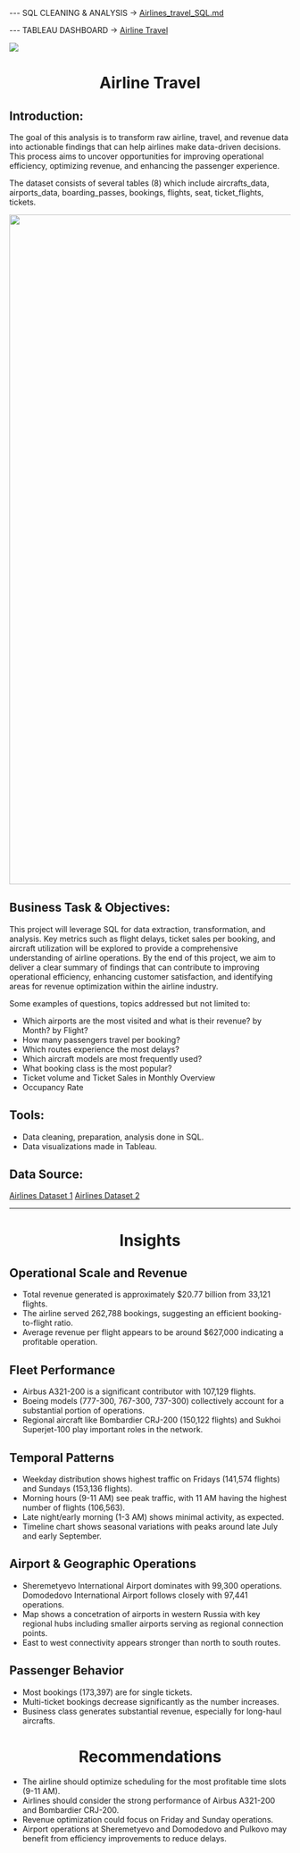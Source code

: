--- SQL CLEANING & ANALYSIS -> [ Airlines_travel_SQL.md ](https://github.com/AndyeliSays/Airlines/blob/main/Airlines_travel_SQL.md)

--- TABLEAU DASHBOARD -> [ Airline Travel ](https://public.tableau.com/app/profile/andyeli/viz/AirlineTravel_17436379392860/Dashboard)

<img src=https://github.com/AndyeliSays/Airlines_travel/blob/main/Airline_travel_assets/airline_travel_tableau.png>

<h1 align="center">Airline Travel </h1>

## Introduction:
  
The goal of this analysis is to transform raw airline, travel, and revenue data into actionable findings that can help airlines make data-driven decisions. This process aims to uncover opportunities for improving operational efficiency, optimizing revenue, and enhancing the passenger experience.

The dataset consists of several tables (8) which include aircrafts_data, airports_data, boarding_passes, bookings, flights, seat, ticket_flights, tickets.

<img src=https://github.com/AndyeliSays/Airlines_travel/blob/main/Airline_travel_assets/airlinetables.png width="1200">

## Business Task & Objectives: 
  
This project will leverage SQL for data extraction, transformation, and analysis. Key metrics such as flight delays, ticket sales per booking, and aircraft utilization will be explored to provide a comprehensive understanding of airline operations. By the end of this project, we aim to deliver a clear summary of findings that can contribute to improving operational efficiency, enhancing customer satisfaction, and identifying areas for revenue optimization within the airline industry.

Some examples of questions, topics addressed but not limited to:
- Which airports are the most visited and what is their revenue? by Month? by Flight?
- How many passengers travel per booking?
- Which routes experience the most delays?
- Which aircraft models are most frequently used?
- What booking class is the most popular?
- Ticket volume and Ticket Sales in Monthly Overview
- Occupancy Rate

## Tools:
- Data cleaning, preparation, analysis done in SQL.
- Data visualizations made in Tableau.

## Data Source: 
[Airlines Dataset 1](https://www.kaggle.com/datasets/mohammadkaiftahir/airline-dataset/data)
[Airlines Dataset 2](https://www.kaggle.com/datasets/saadharoon27/airlines-dataset/data)

---

<h1 align="center">Insights </h1>

## Operational Scale and Revenue
- Total revenue generated is approximately $20.77 billion from 33,121 flights.
- The airline served 262,788 bookings, suggesting an efficient booking-to-flight ratio.
- Average revenue per flight appears to be around $627,000 indicating a profitable operation.

## Fleet Performance
- Airbus A321-200 is a significant contributor with 107,129 flights.
- Boeing models (777-300, 767-300, 737-300) collectively account for a substantial portion of operations.
- Regional aircraft like Bombardier CRJ-200 (150,122 flights) and Sukhoi Superjet-100 play important roles in the network.

## Temporal Patterns
- Weekday distribution shows highest traffic on Fridays (141,574 flights) and Sundays (153,136 flights).
- Morning hours (9-11 AM) see peak traffic, with 11 AM having the highest number of flights (106,563).
- Late night/early morning (1-3 AM) shows minimal activity, as expected.
- Timeline chart shows seasonal variations with peaks around late July and early September.

## Airport & Geographic Operations
- Sheremetyevo International Airport dominates with 99,300 operations. Domodedovo International Airport follows closely with 97,441 operations.
- Map shows a concetration of airports in western Russia with key regional hubs including smaller airports serving as regional connection points.
- East to west connectivity appears stronger than north to south routes.

## Passenger Behavior
- Most bookings (173,397) are for single tickets.
- Multi-ticket bookings decrease significantly as the number increases.
- Business class generates substantial revenue, especially for long-haul aircrafts.

<h1 align="center">Recommendations</h1>

- The airline should optimize scheduling for the most profitable time slots (9-11 AM).
- Airlines should consider the strong performance of Airbus A321-200 and Bombardier CRJ-200.
- Revenue optimization could focus on Friday and Sunday operations.
- Airport operations at Sheremetyevo and Domodedovo and Pulkovo may benefit from efficiency improvements to reduce delays.
